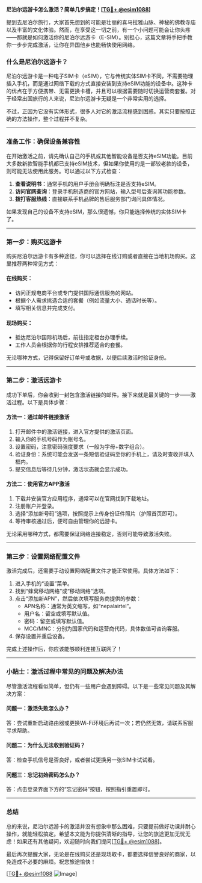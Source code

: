**尼泊尔远游卡怎么激活？简单几步搞定！[[TG💪+ @esim1088](https://t.me/s/esim1088)]**

提到去尼泊尔旅行，大家首先想到的可能是壮丽的喜马拉雅山脉、神秘的佛教寺庙以及丰富的文化体验。然而，在享受这一切之前，有一个小问题可能会让你头疼——那就是如何激活你的尼泊尔远游卡（E-SIM）。别担心，这篇文章将手把手教你一步步完成激活，让你在异国他乡也能畅快使用网络。

### 什么是尼泊尔远游卡？

尼泊尔远游卡是一种电子SIM卡（eSIM），它与传统实体SIM卡不同，不需要物理插入手机，而是通过网络下载的方式直接安装到支持eSIM功能的设备中。这种卡的优点在于方便携带、无需更换卡槽，并且可以根据需要随时切换运营商套餐。对于经常出国旅行的人来说，尼泊尔远游卡无疑是一个非常实用的选择。

不过，正因为它没有实体形式，很多人对它的激活流程感到困惑。其实只要按照正确的方法操作，整个过程并不复杂。

---

### 准备工作：确保设备兼容性

在开始激活之前，请先确认自己的手机或其他智能设备是否支持eSIM功能。目前大多数新款智能手机都已支持eSIM技术，但如果你使用的是一部较老款的设备，则可能无法使用此服务。可以通过以下方式检查：

1. **查看说明书**：通常手机的用户手册会明确标注是否支持eSIM。
2. **访问官网查询**：登录手机制造商的官方网站，输入型号后查询其功能参数。
3. **拨打客服热线**：直接联系手机品牌的售后服务部门询问具体情况。

如果发现自己的设备不支持eSIM，那么很遗憾，你只能选择传统的实体SIM卡了。

---

### 第一步：购买远游卡

购买尼泊尔远游卡有多种途径，你可以选择在线订购或者直接在当地机场购买。这里推荐两种常见方式：

#### 在线购买：
- 访问正规电商平台或专门提供国际通信服务的网站。
- 根据个人需求挑选合适的套餐（例如流量大小、通话时长等）。
- 填写相关信息并完成支付。

#### 现场购买：
- 抵达尼泊尔国际机场后，前往指定柜台办理手续。
- 工作人员会根据你的行程安排推荐适合的套餐。

无论哪种方式，记得保留好订单号或收据，以便后续激活时验证身份。

---

### 第二步：激活远游卡

成功下单后，你会收到一封包含激活链接的邮件。接下来就是最关键的一步——激活过程。以下是具体步骤：

#### 方法一：通过邮件链接激活
1. 打开邮件中的激活链接，进入官方提供的激活页面。
2. 输入你的手机号码作为账号名。
3. 设置密码，注意密码强度要求（一般为字母+数字组合）。
4. 验证身份：系统可能会发送一条短信验证码至你的手机上，请及时查收并填入框内。
5. 提交信息后等待几分钟，激活状态就会显示成功。

#### 方法二：使用官方APP激活
1. 下载并安装官方应用程序，通常可以在官网找到下载地址。
2. 注册账户并登录。
3. 选择“添加新号码”选项，按照提示上传身份证件照片（护照首页即可）。
4. 等待审核通过后，便可自由管理你的远游卡。

无论采用哪种方式，都需要保证网络连接稳定，否则可能导致激活失败。

---

### 第三步：设置网络配置文件

激活完成后，还需要手动设置网络配置文件才能正常使用。具体方法如下：

1. 进入手机的“设置”菜单。
2. 找到“蜂窝移动网络”或“移动网络”选项。
3. 点击“添加新APN”，然后依次填写服务商提供的参数：
   - APN名称：通常为英文缩写，如“nepalairtel”。
   - 用户名：留空或填写默认值。
   - 密码：留空或填写默认值。
   - MCC/MNC：分别为国家代码和运营商代码，具体数值可咨询客服。
4. 保存设置并重启设备。

完成上述操作后，你应该能够顺利连接互联网了！

---

### 小贴士：激活过程中常见的问题及解决办法

尽管激活流程看似简单，但仍有一些用户会遇到障碍。以下是一些常见问题及其解决方案：

#### 问题一：激活失败怎么办？
答：尝试重新启动路由器或更换Wi-Fi环境后再试一次；若仍然无效，请联系客服寻求帮助。

#### 问题二：为什么无法收到验证码？
答：检查手机信号是否良好，或者尝试更换另一张SIM卡试试看。

#### 问题三：忘记初始密码怎么办？
答：点击登录界面下方的“忘记密码”按钮，按照指引重置即可。

---

### 总结

总的来说，尼泊尔远游卡的激活并没有想象中那么困难，只要提前做好功课并耐心操作，就能轻松搞定。希望本文能为你提供清晰的指导，让您的旅途更加无忧无虑！如果还有其他疑问，欢迎随时向我们提问[[TG💪+ @esim1088](https://t.me/s/esim1088)]。

最后再次提醒大家，无论是在线购买还是现场取卡，都要选择信誉良好的商家，以免造成不必要的麻烦。祝您旅途愉快！

[[TG💪+ @esim1088](https://t.me/s/esim1088) ![Image](https://i.postimg.cc/4NQfJmqS/Snipaste-2025-05-13-00-14-12.png)]